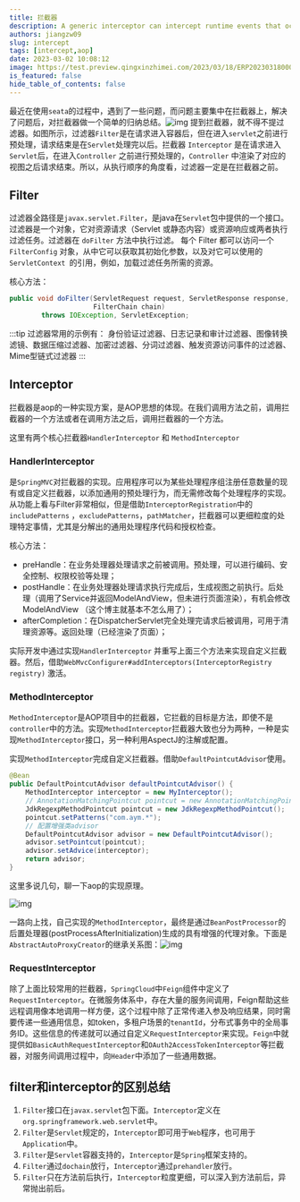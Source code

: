 ```yaml
---
title: 拦截器
description: A generic interceptor can intercept runtime events that occur within a base program. 
authors: jiangzw09
slug: intercept
tags: [intercept,aop]
date: 2023-03-02 10:08:12
image: https://test.preview.qingxinzhimei.com/2023/03/18/ERP202303180000001312.jpg
is_featured: false
hide_table_of_contents: false
---
```


​	最近在使用`seata`的过程中，遇到了一些问题，而问题主要集中在拦截器上，解决了问题后，对拦截器做一个简单的归纳总结。
​	![img](https://test.preview.qingxinzhimei.com/2023/03/18/ERP202303180000002996.png)
​	提到拦截器，就不得不提过滤器。如图所示，过滤器`Filter`是在请求进入容器后，但在进入`servlet`之前进行预处理，请求结束是在`Servlet`处理完以后。拦截器 `Interceptor` 是在请求进入`Servlet`后，在进入`Controller` 之前进行预处理的，`Controller` 中渲染了对应的视图之后请求结束。所以，从执行顺序的角度看，过滤器一定是在拦截器之前。

## Filter

​	过滤器全路径是`javax.servlet.Filter`，是java在`Servlet`包中提供的一个接口。过滤器是一个对象，它对资源请求（Servlet 或静态内容）或资源响应或两者执行过滤任务。过滤器在 `doFilter` 方法中执行过滤。 每个 Filter 都可以访问一个 `FilterConfig` 对象，从中它可以获取其初始化参数，以及对它可以使用的 `ServletContext `的引用，例如，加载过滤任务所需的资源。

核心方法：

```java
public void doFilter(ServletRequest request, ServletResponse response,
                     FilterChain chain)
        throws IOException, ServletException;
```
:::tip 过滤器常用的示例有：
 身份验证过滤器、日志记录和审计过滤器、图像转换滤镜、数据压缩过滤器、加密过滤器、分词过滤器、触发资源访问事件的过滤器、Mime型链式过滤器
:::

## Interceptor

拦截器是aop的一种实现方案，是AOP思想的体现。在我们调用方法之前，调用拦截器的一个方法或者在调用方法之后，调用拦截器的一个方法。

这里有两个核心拦截器`HandlerInterceptor` 和 `MethodInterceptor`

### HandlerInterceptor

是`SpringMVC`对拦截器的实现。应用程序可以为某些处理程序组注册任意数量的现有或自定义拦截器，以添加通用的预处理行为，而无需修改每个处理程序的实现。从功能上看与Filter非常相似，但是借助`InterceptorRegistration`中的 `includePatterns` ，`excludePatterns`，`pathMatcher`，拦截器可以更细粒度的处理特定事情，尤其是分解出的通用处理程序代码和授权检查。

核心方法：

- preHandle：在业务处理器处理请求之前被调用。预处理，可以进行编码、安全控制、权限校验等处理；
- postHandle：在业务处理器处理请求执行完成后，生成视图之前执行。后处理（调用了Service并返回ModelAndView，但未进行页面渲染），有机会修改ModelAndView （这个博主就基本不怎么用了）；
- afterCompletion：在DispatcherServlet完全处理完请求后被调用，可用于清理资源等。返回处理（已经渲染了页面）；

实际开发中通过实现`HandlerInterceptor` 并重写上面三个方法来实现自定义拦截器。然后，借助`WebMvcConfigurer#addInterceptors(InterceptorRegistry registry)` 激活。

### MethodInterceptor

 `MethodInterceptor`是AOP项目中的拦截器，它拦截的目标是方法，即使不是`controller`中的方法。实现`MethodInterceptor`拦截器大致也分为两种，一种是实现`MethodInterceptor`接口，另一种利用AspectJ的注解或配置。

实现`MethodInterceptor`完成自定义拦截器。借助`DefaultPointcutAdvisor`使用。

```java
@Bean
public DefaultPointcutAdvisor defaultPointcutAdvisor() {
    MethodInterceptor interceptor = new MyInterceptor();
    // AnnotationMatchingPointcut pointcut = new AnnotationMatchingPointcut(HfiTrace.class, true);
    JdkRegexpMethodPointcut pointcut = new JdkRegexpMethodPointcut();
    pointcut.setPatterns("com.aym.*");
    // 配置增强类advisor
    DefaultPointcutAdvisor advisor = new DefaultPointcutAdvisor();
    advisor.setPointcut(pointcut);
    advisor.setAdvice(interceptor);
    return advisor;
}
```

这里多说几句，聊一下aop的实现原理。

![img](https://test.preview.qingxinzhimei.com/2023/03/18/ERP202303180000003913.jpg)

​	一路向上找，自己实现的`MethodInterceptor`，最终是通过`BeanPostProcessor`的后置处理器(postProcessAfterInitialization)生成的具有增强的代理对象。下面是`AbstractAutoProxyCreator`的继承关系图：![img](https://test.preview.qingxinzhimei.com/2023/03/18/ERP202303180000005800.png)

### RequestInterceptor

​	除了上面比较常用的拦截器，`SpringCloud`中`Feign`组件中定义了`RequestInterceptor`。在微服务体系中，存在大量的服务间调用，Feign帮助这些远程调用像本地调用一样方便，这个过程中除了正常传递入参及响应结果，同时需要传递一些通用信息，如token，多租户场景的`tenantId`，分布式事务中的全局事务ID。这些信息的传递就可以通过自定义`RequestInterceptor`来实现。`Feign`中就提供如`BasicAuthRequestInterceptor`和`OAuth2AccessTokenInterceptor`等拦截器，对服务间调用过程中，向`Header`中添加了一些通用数据。

## filter和interceptor的区别总结

 1. `Filter`接口在`javax.servlet`包下面。`Interceptor`定义在`org.springframework.web.servlet`中。
 2. `Filter`是`Servlet`规定的，`Interceptor`即可用于`Web`程序，也可用于`Application`中。
 3. `Filter`是`Servlet`容器支持的，`Interceptor`是`Spring`框架支持的。
 4. `Filter`通过`dochain`放行，`Interceptor`通过`prehandler`放行。
 5. `Filter`只在方法前后执行，`Interceptor`粒度更细，可以深入到方法前后，异常抛出前后。
